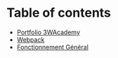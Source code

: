 # Table of contents

* [Portfolio 3WAcademy](README.md)
* [Webpack](webpack.md)
* [Fonctionnement Général](fonctionnement-general.md)

